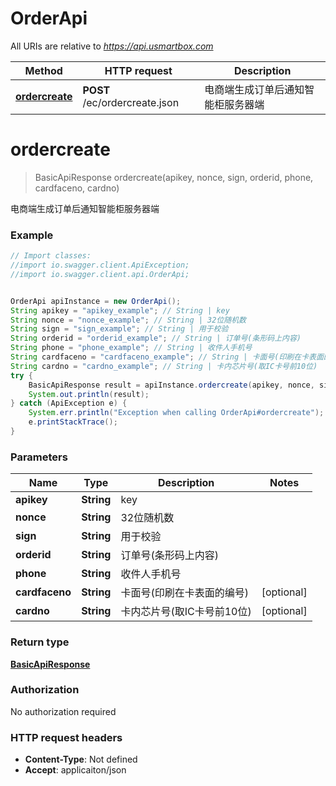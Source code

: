 # OrderApi

All URIs are relative to *https://api.usmartbox.com*

Method | HTTP request | Description
------------- | ------------- | -------------
[**ordercreate**](OrderApi.md#ordercreate) | **POST** /ec/ordercreate.json | 电商端生成订单后通知智能柜服务器端

<a name="ordercreate"></a>
# **ordercreate**
> BasicApiResponse ordercreate(apikey, nonce, sign, orderid, phone, cardfaceno, cardno)

电商端生成订单后通知智能柜服务器端

### Example
```java
// Import classes:
//import io.swagger.client.ApiException;
//import io.swagger.client.api.OrderApi;


OrderApi apiInstance = new OrderApi();
String apikey = "apikey_example"; // String | key
String nonce = "nonce_example"; // String | 32位随机数
String sign = "sign_example"; // String | 用于校验
String orderid = "orderid_example"; // String | 订单号(条形码上内容)
String phone = "phone_example"; // String | 收件人手机号
String cardfaceno = "cardfaceno_example"; // String | 卡面号(印刷在卡表面的编号)
String cardno = "cardno_example"; // String | 卡内芯片号(取IC卡号前10位)
try {
    BasicApiResponse result = apiInstance.ordercreate(apikey, nonce, sign, orderid, phone, cardfaceno, cardno);
    System.out.println(result);
} catch (ApiException e) {
    System.err.println("Exception when calling OrderApi#ordercreate");
    e.printStackTrace();
}
```

### Parameters

Name | Type | Description  | Notes
------------- | ------------- | ------------- | -------------
 **apikey** | **String**| key |
 **nonce** | **String**| 32位随机数 |
 **sign** | **String**| 用于校验 |
 **orderid** | **String**| 订单号(条形码上内容) |
 **phone** | **String**| 收件人手机号 |
 **cardfaceno** | **String**| 卡面号(印刷在卡表面的编号) | [optional]
 **cardno** | **String**| 卡内芯片号(取IC卡号前10位) | [optional]

### Return type

[**BasicApiResponse**](BasicApiResponse.md)

### Authorization

No authorization required

### HTTP request headers

 - **Content-Type**: Not defined
 - **Accept**: applicaiton/json

